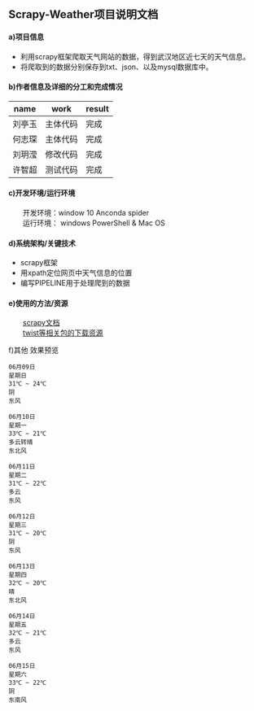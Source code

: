## Scrapy-Weather项目说明文档
#### a)项目信息  
- 利用scrapy框架爬取天气网站的数据，得到武汉地区近七天的天气信息。  
- 将爬取到的数据分别保存到txt、json、以及mysql数据库中。   

#### b)作者信息及详细的分工和完成情况  
|name|work|result|  
|---   |----   | ---  |
|刘亭玉|主体代码| 完成 |
|何志琛|主体代码| 完成 |
|刘玥滢|修改代码| 完成 |
|许智超|测试代码| 完成 |
#### c)开发环境/运行环境
&emsp;&emsp;开发环境：window 10 Anconda spider  
&emsp;&emsp;运行环境： windows PowerShell & Mac OS

#### d)系统架构/关键技术
- scrapy框架  
- 用xpath定位网页中天气信息的位置  
- 编写PIPELINE用于处理爬到的数据

#### e)使用的方法/资源   
&emsp;&emsp;[scrapy文档](https://scrapy-chs.readthedocs.io/zh_CN/0.24/intro/tutorial.html#id4)  
&emsp;&emsp;[twist等相关包的下载资源](https://www.lfd.uci.edu/~gohlke/pythonlibs/#pywin32)

f)其他
效果预览
```
06月09日
星期日
31℃ ~ 24℃
阴
东风

06月10日
星期一
33℃ ~ 21℃
多云转晴
东北风

06月11日
星期二
31℃ ~ 22℃
多云
东风

06月12日
星期三
31℃ ~ 20℃
阴
东风

06月13日
星期四
32℃ ~ 20℃
晴
东北风

06月14日
星期五
32℃ ~ 21℃
多云
东风

06月15日
星期六
33℃ ~ 22℃
阴
东南风


```
